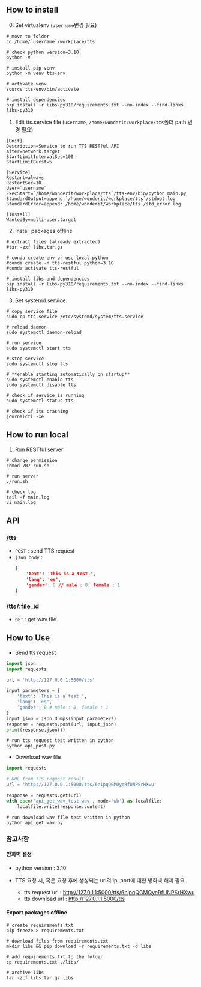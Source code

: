 ## How to install
0. Set virtualenv (`username`변경 필요)

``` shell
# move to folder
cd /home/`username`/workplace/tts

# check python version=3.10
python -V

# install pip venv
python -m venv tts-env

# activate venv
source tts-env/bin/activate

# install dependencies
pip install -r libs-py310/requirements.txt --no-index --find-links libs-py310
```

1. Edit tts.service file (`username`, `/home/wonderit/workplace/tts`폴더 path 변경 필요)
```shell
[Unit]
Description=Service to run TTS RESTful API
After=network.target
StartLimitIntervalSec=100
StartLimitBurst=5

[Service]
Restart=always
RestartSec=10
User=`username`
ExecStart=`/home/wonderit/workplace/tts`/tts-env/bin/python main.py
StandardOutput=append:`/home/wonderit/workplace/tts`/stdout.log
StandardError=append:`/home/wonderit/workplace/tts`/std_error.log

[Install]
WantedBy=multi-user.target
```

2.  Install packages offline

``` shell
# extract files (already extracted)
#tar -zxf libs.tar.gz

# conda create env or use local python 
#conda create -n tts-restful python=3.10
#conda activate tts-restful

# install libs and dependencies
pip install -r libs-py310/requirements.txt --no-index --find-links libs-py310
```

3. Set systemd.service
```
# copy service file
sudo cp tts.service /etc/systemd/system/tts.service

# reload daemon
sudo systemctl daemon-reload

# run service
sudo systemctl start tts

# stop service
sudo systemctl stop tts

# **enable starting automatically on startup**
sudo systemctl enable tts
sudo systemctl disable tts

# check if service is running
sudo systemctl status tts

# check if its crashing
journalctl -xe

```

## How to run local
1.  Run RESTful server

``` shell
# change permission
chmod 707 run.sh

# run server
./run.sh

# check log
tail -f main.log
vi main.log
```

## API

### /tts

-   `POST` : send TTS request
- `json body` :
    ```json
    {       
        'text': 'This is a test.',
        'lang': 'es',
        'gender': 0 // male : 0, female : 1   
    }
    ```
  
### /tts/:file_id

-   `GET` : get wav file

## How to Use

-   Send tts request

``` python
import json
import requests

url = 'http://127.0.0.1:5000/tts'

input_parameters = {
    'text': 'This is a test.',
    'lang': 'es',
    'gender': 0 # male : 0, female : 1
}
input_json = json.dumps(input_parameters)
response = requests.post(url, input_json)
print(response.json())
```

``` shell
# run tts request test written in python
python api_post.py
```

-   Download wav file

``` python
import requests

# URL from TTS request result
url = 'http://127.0.0.1:5000/tts/6nipqQGMQyeRfUNPSrHXwu'

response = requests.get(url)
with open('api_get_wav_test.wav', mode='wb') as localfile:
    localfile.write(response.content)
```

``` shell
# run download wav file test written in python
python api_get_wav.py
```

### 참고사항

#### 방화벽 설정
- python version : 3.10

-   TTS 요청 시, 혹은 요청 후에 생성되는 url의 ip, port에 대한 방화벽
    해제 필요.
    -   tts request url :
        http://127.0.1.1:5000/tts/6nipqQGMQyeRfUNPSrHXwu
    -   tts download url : http://127.0.1.1:5000/tts

#### Export packages offline

``` shell
# create requirements.txt
pip freeze > requirements.txt

# download files from requirements.txt
mkdir libs && pip download -r requirements.txt -d libs

# add requirements.txt to the folder
cp requirements.txt ./libs/

# archive libs
tar -zcf libs.tar.gz libs
```
